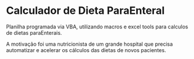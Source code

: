 # Calculador de Dieta ParaEnteral
Planilha programada via VBA, utilizando macros e excel tools para calculos de dietas paraEnterais.

A motivação foi uma nutricionista de um grande hospital que precisa automatizar e acelerar os cálculos das dietas de novos pacientes.
